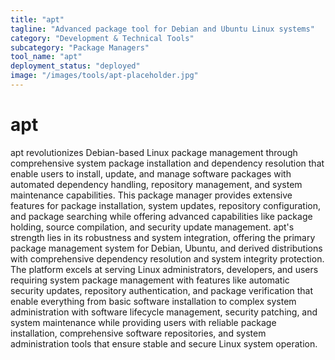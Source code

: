 ```yaml
---
title: "apt"
tagline: "Advanced package tool for Debian and Ubuntu Linux systems"
category: "Development & Technical Tools"
subcategory: "Package Managers"
tool_name: "apt"
deployment_status: "deployed"
image: "/images/tools/apt-placeholder.jpg"
---
```


# apt

apt revolutionizes Debian-based Linux package management through comprehensive system package installation and dependency resolution that enable users to install, update, and manage software packages with automated dependency handling, repository management, and system maintenance capabilities. This package manager provides extensive features for package installation, system updates, repository configuration, and package searching while offering advanced capabilities like package holding, source compilation, and security update management. apt's strength lies in its robustness and system integration, offering the primary package management system for Debian, Ubuntu, and derived distributions with comprehensive dependency resolution and system integrity protection. The platform excels at serving Linux administrators, developers, and users requiring system package management with features like automatic security updates, repository authentication, and package verification that enable everything from basic software installation to complex system administration with software lifecycle management, security patching, and system maintenance while providing users with reliable package installation, comprehensive software repositories, and system administration tools that ensure stable and secure Linux system operation.